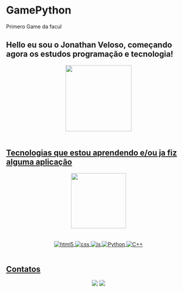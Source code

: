 # GamePython
Primero Game da facul

## Hello eu sou o Jonathan Veloso, começando agora os estudos programação e tecnologia!
  
<div align="center">
  <a href="https://github.com/JhowOrJow">
  <img height="180em" src="https://github-readme-stats.vercel.app/api?username=JhowOrJow&show_icons=true&theme=dark&include_all_commits=true&count_private=true"/>
</div><br>
  
  ## Tecnologias que estou aprendendo e/ou ja fiz alguma aplicação
  
  <div align="center">
    <img height="150em" src="https://github-readme-stats.vercel.app/api/top-langs/?username=JhowOrJow&layout=compact&langs_count=7&theme=dracula"/>
  </div><br>

<div style="display: inline_block" align="center" ><br>
  <img align="center" alt="html5" src="https://img.shields.io/badge/HTML5-E34F26?style=for-the-badge&logo=html5&logoColor=white" />
  <img align="center" alt="css" src="https://img.shields.io/badge/CSS3-1572B6?style=for-the-badge&logo=css3&logoColor=white" />
  <img align="center" alt="js" src="https://img.shields.io/badge/JavaScript-F7DF1E?style=for-the-badge&logo=javascript&logoColor=black" />
  <img align="center" alt="Python" src="https://img.shields.io/badge/Python-14354C?style=for-the-badge&logo=python&logoColor=white">
  <img align="center" alt="C++" src="https://img.shields.io/badge/C%2B%2B-00599C?style=for-the-badge&logo=c%2B%2B&logoColor=wh">
</div><br>
  
  ## Contatos
 
<div align="center"> 
  <a href = "mailto:jowjhow82@gmail.com"><img src="https://img.shields.io/badge/-Gmail-%23333?style=for-the-badge&logo=gmail&logoColor=white" target="_blank"></a>
  <a href="https://www.linkedin.com/in/jonathan-veloso-068592149/" target="_blank"><img src="https://img.shields.io/badge/-LinkedIn-%230077B5?style=for-the-badge&logo=linkedin&logoColor=white" target="_blank"></a>  
</div>
